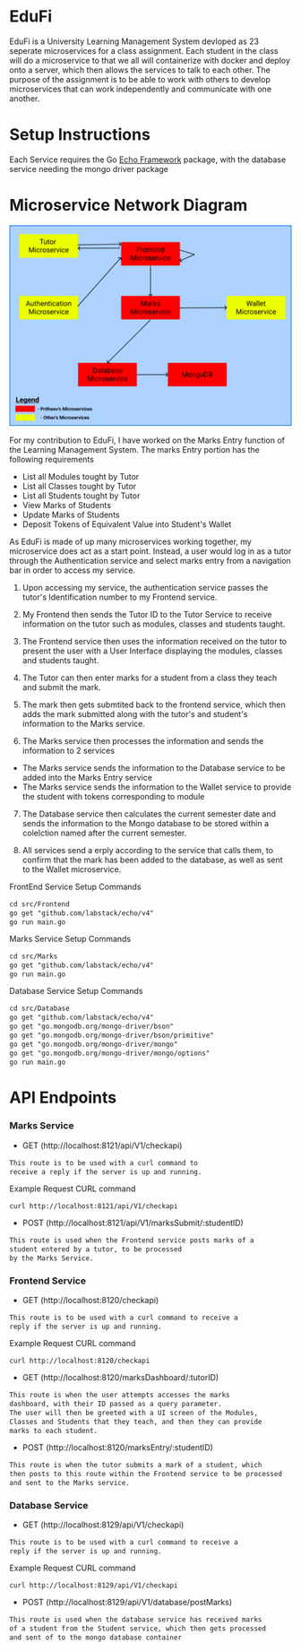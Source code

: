 # EduFi

EduFi is a University Learning Management System devloped as 23 seperate microservices for a class assignment. 
Each student in the class will do a microservice to that we all will containerize with docker and deploy onto a server, 
which then allows the services to talk to each other. The purpose of the assignment is to be able to work with others to 
develop microservices that can work independently and communicate with one another.

# Setup Instructions
Each Service requires the Go [Echo Framework](https://echo.labstack.com/guide/) package, 
with the database service needing the mongo driver package

# Microservice Network Diagram
![EduFi Architecture](https://github.com/Axieof/EduFi/blob/master/setup/EduFI_Network_Diagram_Final.png)

For my contribution to EduFi, I have worked on the Marks Entry function of the Learning Management System.
The marks Entry portion has the following requirements
- List all Modules tought by Tutor
- List all Classes tought by Tutor
- List all Students tought by Tutor
- View Marks of Students
- Update Marks of Students
- Deposit Tokens of Equivalent Value into Student's Wallet

As EduFi is made of up many microservices working together, my microservice does act as a start point. 
Instead, a user would log in as a tutor through the Authentication service and select marks entry from
a navigation bar in order to access my service. 

1. Upon accessing my service, the authentication service 
passes the tutor's Identification number to my Frontend service.

2. My Frontend then sends the Tutor ID to the Tutor Service to receive information on the tutor such as
modules, classes and students taught. 

3. The Frontend service then uses the information received on the tutor to present the user with a
User Interface displaying the modules, classes and students taught. 

4. The Tutor can then enter marks for a student from a class they teach and submit the mark.

5. The mark then gets submtited back to the frontend service, which then adds the mark submitted along with
the tutor's and student's information to the Marks service.

6. The Marks service then processes the information and sends the information to 2 services
- The Marks service sends the information to the Database service to be added into the Marks Entry service
- The Marks service sends the information to the Wallet service to provide the student with tokens corresponding to module

7. The Database service then calculates the current semester date and sends the information to the Mongo database to be stored within a colelction named after the current semester.

8. All services send a erply according to the service that calls them, to confirm that the mark has been added to the database, as well as sent to the Wallet microservice.

FrontEnd Service Setup Commands

```
cd src/Frontend
go get "github.com/labstack/echo/v4"
go run main.go
```

Marks Service Setup Commands

```
cd src/Marks
go get "github.com/labstack/echo/v4"
go run main.go
```

Database Service Setup Commands

```
cd src/Database
go get "github.com/labstack/echo/v4"
go get "go.mongodb.org/mongo-driver/bson"
go get "go.mongodb.org/mongo-driver/bson/primitive"
go get "go.mongodb.org/mongo-driver/mongo"
go get "go.mongodb.org/mongo-driver/mongo/options"
go run main.go
```

# API Endpoints
### Marks Service
- GET (http://localhost:8121/api/V1/checkapi)
```
This route is to be used with a curl command to 
receive a reply if the server is up and running.
```

Example Request
CURL command
```
curl http://localhost:8121/api/V1/checkapi
```

- POST (http://localhost:8121/api/V1/marksSubmit/:studentID)
```
This route is used when the Frontend service posts marks of a 
student entered by a tutor, to be processed
by the Marks Service.
```

### Frontend Service
- GET (http://localhost:8120/checkapi)
```
This route is to be used with a curl command to receive a 
reply if the server is up and running.
```

Example Request
CURL command
```
curl http://localhost:8120/checkapi
```

- GET (http://localhost:8120/marksDashboard/:tutorID)
```
This route is when the user attempts accesses the marks 
dashboard, with their ID passed as a query parameter.
The user will then be greeted with a UI screen of the Modules, 
Classes and Students that they teach, and then they can provide
marks to each student.
```
- POST (http://localhost:8120/marksEntry/:studentID)
```
This route is when the tutor submits a mark of a student, which 
then posts to this route within the Frontend service to be processed 
and sent to the Marks service.
```

### Database Service
- GET (http://localhost:8129/api/V1/checkapi)
```
This route is to be used with a curl command to receive a 
reply if the server is up and running.
```

Example Request
CURL command
```
curl http://localhost:8129/api/V1/checkapi
```

- POST (http://localhost:8129/api/V1/database/postMarks)
```
This route is used when the database service has received marks 
of a student from the Student service, which then gets processed 
and sent of to the mongo database container
```
